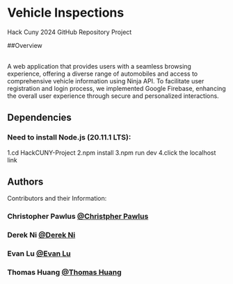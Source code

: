 # Vehicle Inspections 
Hack Cuny 2024 GitHub Repository Project

##Overview

<br> A web application that provides users with a seamless browsing experience, offering a diverse range of automobiles and access to comprehensive vehicle information using Ninja API. To facilitate user registration and login process, we implemented Google Firebase, enhancing the overall user experience through secure and personalized interactions.

## Dependencies

### Need to install Node.js (20.11.1 LTS):
<be> 1.cd HackCUNY-Project
<be> 2.npm install
<be> 3.npm run dev
<be> 4.click the localhost link


## Authors

Contributors and their Information:
### Christopher Pawlus [@Christpher Pawlus](https://www.linkedin.com/in/christopher-pawlus-843607294/)
### Derek Ni [@Derek Ni](https://www.linkedin.com/in/derekni/)
### Evan Lu [@Evan Lu](https://www.linkedin.com/in/elu1/)
### Thomas Huang [@Thomas Huang](https://www.linkedin.com/in/thomashuang0/)
